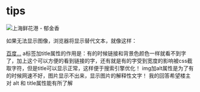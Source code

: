# tips

![&#x4E0A;&#x6D77;&#x9C9C;&#x82B1;&#x6E2F; - &#x90C1;&#x91D1;&#x9999;](https://github.com/iicoom/Note/tree/096fa5c16be164ec13f703fa85a0fa09677a0cef/i/eg_tulip.jpg)

如果无法显示图像，浏览器将显示替代文本，就像这样：

[百度...](https://github.com/iicoom/Note/tree/096fa5c16be164ec13f703fa85a0fa09677a0cef/React&Front/CSS/www.baidu.com) a标签加title属性的作用是：有的时候链接和背景色颜色一样就看不到字了，加上这个可以方便的看到链接的字，还有就是有的字受到宽度的影响被css截取字符，但是title可以显示正常，这样便于搜索引擎优化！  img加alt属性是为了有的时候网速不好，图片显示不出来，显示图片的解释性文字！ 我的回答希望楼主对 alt 和 title属性能有所了解

